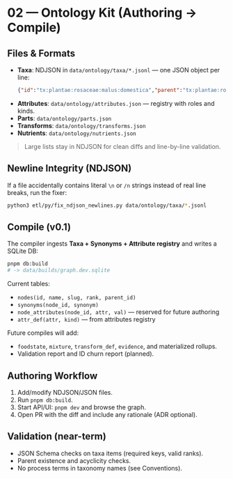 # 02 — Ontology Kit (Authoring → Compile)

## Files & Formats
- **Taxa**: NDJSON in `data/ontology/taxa/*.jsonl` — one JSON object per line:
  ```json
  {"id":"tx:plantae:rosaceae:malus:domestica","parent":"tx:plantae:rosaceae:malus","rank":"species","display_name":"Apple","latin_name":"Malus domestica","aliases":["apple"],"tags":["foundation"]}
  ```
- **Attributes**: `data/ontology/attributes.json` — registry with roles and kinds.
- **Parts**: `data/ontology/parts.json`
- **Transforms**: `data/ontology/transforms.json`
- **Nutrients**: `data/ontology/nutrients.json`

> Large lists stay in NDJSON for clean diffs and line-by-line validation.

## Newline Integrity (NDJSON)
If a file accidentally contains literal `\n` or `/n` strings instead of real line breaks, run the fixer:
```bash
python3 etl/py/fix_ndjson_newlines.py data/ontology/taxa/*.jsonl
```

## Compile (v0.1)
The compiler ingests **Taxa + Synonyms + Attribute registry** and writes a SQLite DB:
```bash
pnpm db:build
# -> data/builds/graph.dev.sqlite
```
Current tables:
- `nodes(id, name, slug, rank, parent_id)`
- `synonyms(node_id, synonym)`
- `node_attributes(node_id, attr, val)` — reserved for future authoring
- `attr_def(attr, kind)` — from attributes registry

Future compiles will add:
- `foodstate`, `mixture`, `transform_def`, `evidence`, and materialized rollups.
- Validation report and ID churn report (planned).

## Authoring Workflow
1. Add/modify NDJSON/JSON files.
2. Run `pnpm db:build`.
3. Start API/UI: `pnpm dev` and browse the graph.
4. Open PR with the diff and include any rationale (ADR optional).

## Validation (near-term)
- JSON Schema checks on taxa items (required keys, valid ranks).
- Parent existence and acyclicity checks.
- No process terms in taxonomy names (see Conventions).
